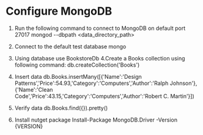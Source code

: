 ﻿# Configure MongoDB

1. Run the following command to connect to MongoDB on default port 27017
mongod --dbpath <data_directory_path>
2. Connect to the default test database
mongo
3. Using database
use BookstoreDb
4.Create a Books collection using following command:
db.createCollection('Books')
5. Insert data
db.Books.insertMany([{'Name':'Design Patterns','Price':54.93,'Category':'Computers','Author':'Ralph Johnson'}, 
{'Name':'Clean Code','Price':43.15,'Category':'Computers','Author':'Robert C. Martin'}])
6. Verify data
db.Books.find({}).pretty()

7. Install nutget package
Install-Package MongoDB.Driver -Version {VERSION}